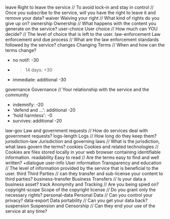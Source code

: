 


leave             Right to leave the service // To avoid lock-in and stay in control // Once you subscribe to the service, will you have the right to leave it and remove your data?
waiver            Waiving your right // What kind of rights do you give up on?
ownership         Ownership // What happens with the content you generate on the service?
user-choice       User choice // How much can YOU decide? // The level of choice that is left to the user.
law-enforcement   Law enforcement and due process // What are the law enforcement standards followed by the service?
changes           Changing Terms // When and how can the terms change?
  * no notif: -30
  * > 14 days: +30
  * immediate: additional -30

governance        Governance // Your relationship with the service and the community
  * indemnify: -20
  * 'defend and ...': additional -20
  * 'hold harmless': -0
  * survives: additional -20

law-gov           Law and government requests // How do services deal with government requests?
logs-length       Logs // How long do they keep them?
jurisdiction-law  Jurisdiction and governing laws // What is the jurisdiction, what laws govern the terms?
cookies           Cookies and related technologies // Cookies are files stored locally in your web browser containing identifiable information. 
readability       Easy to read // Are the terms easy to find and well written? +dialogue
user-info         User information Transparency and education // The level of information provided by the service that is beneficial to the user.
third             Third Parties // can they transfer and sub-license your content to third parties?
business-transfer Business Transfers // Is your data a business asset?
track             Anonymity and Tracking // Are you being spied on?
copyright-scope   Scope of the copyright license // Do you grant only the necessary rights?
personal-data     Personal Data // Can you control your privacy?
data-export       Data portability // Can you get your data back?
suspension        Suspension and Censorship // Can they end your use of the service at any time?
